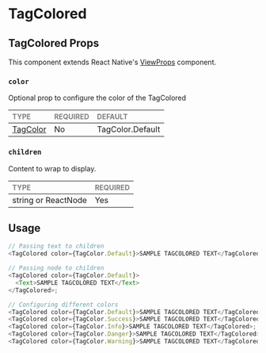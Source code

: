 # TagColored

## TagColored Props

This component extends React Native's [ViewProps](https://reactnative.dev/docs/view) component.

### `color`

Optional prop to configure the color of the TagColored

| <span style="color:gray;font-size:14px">TYPE</span> | <span style="color:gray;font-size:14px">REQUIRED</span> | <span style="color:gray;font-size:14px">DEFAULT</span> |
| :-------------------------------------------------- | :------------------------------------------------------ | :----------------------------------------------------- |
| [TagColor](./TagColored.types.ts)    | No                                                     | TagColor.Default                                |

### `children`

Content to wrap to display.

| <span style="color:gray;font-size:14px">TYPE</span> | <span style="color:gray;font-size:14px">REQUIRED</span> |
| :-------------------------------------------------- | :------------------------------------------------------ |
| string or ReactNode                                   | Yes                                                     |

## Usage

```javascript
// Passing text to children
<TagColored color={TagColor.Default}>SAMPLE TAGCOLORED TEXT</TagColored>;

// Passing node to children
<TagColored color={TagColor.Default}>
  <Text>SAMPLE TAGCOLORED TEXT</Text>
</TagColored>;

// Configuring different colors
<TagColored color={TagColor.Default}>SAMPLE TAGCOLORED TEXT</TagColored>;
<TagColored color={TagColor.Success}>SAMPLE TAGCOLORED TEXT</TagColored>;
<TagColored color={TagColor.Info}>SAMPLE TAGCOLORED TEXT</TagColored>;
<TagColored color={TagColor.Danger}>SAMPLE TAGCOLORED TEXT</TagColored>;
<TagColored color={TagColor.Warning}>SAMPLE TAGCOLORED TEXT</TagColored>;
```
